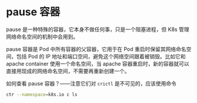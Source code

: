 # pause 容器

pause 是一种特殊的容器，它本身不做任何事，只是一个阻塞进程，但 K8s 管理网络命名空间的机制中会用到。

pause 容器是 Pod 中所有容器的父容器，它用于在 Pod 重启时保留其网络命名空间，包括 Pod 的 IP 地址和端口空间，避免这个网络空间跟着被销毁。比如它和 apache container 使用一个命名空间，当 apache 容器重启时，新的容器就可以直接用现成的网络命名空间，不需要再重新创建一个。

如何查看 pause 容器？——注意它们对 `crictl` 是不可见的，应该使用命令 

```bash
ctr --namespace=k8s.io c ls
```